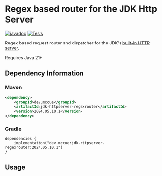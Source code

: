 # Regex based router for the JDK Http Server

[![javadoc](https://javadoc.io/badge2/dev.mccue/jdk-httpserver-json/javadoc.svg)](https://javadoc.io/doc/dev.mccue/jdk-httpserver-json)
[![Tests](https://github.com/bowbahdoe/jdk-httpserver-json/actions/workflows/test.yml/badge.svg)](https://github.com/bowbahdoe/jdk-httpserver-json/actions/workflows/test.yml)

Regex based request router and dispatcher for the JDK's [built-in HTTP server](https://docs.oracle.com/en/java/javase/21/docs/api/jdk.httpserver/module-summary.html).

Requires Java 21+

## Dependency Information

### Maven

```xml
<dependency>
    <groupId>dev.mccue</groupId>
    <artifactId>jdk-httpserver-regexrouter</artifactId>
    <version>2024.05.10.1</version>
</dependency>
```

### Gradle

```
dependencies {
    implementation("dev.mccue:jdk-httpserver-regexrouter:2024.05.10.1")
}
```


## Usage
